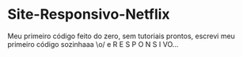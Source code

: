 # Site-Responsivo-Netflix
Meu primeiro código feito do zero, sem tutoriais prontos, escrevi meu primeiro código sozinhaaa  \o/  e R E S P O N S I VO...
